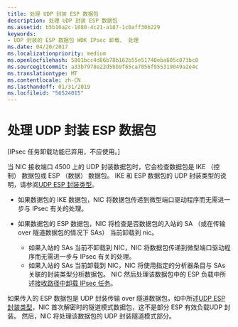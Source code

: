 ```yaml
---
title: 处理 UDP 封装 ESP 数据包
description: 处理 UDP 封装 ESP 数据包
ms.assetid: b5b10a2c-1080-4c21-a187-1c0aff30b229
keywords:
- UDP 封装的 ESP 数据包 WDK IPsec 卸载、 处理
ms.date: 04/20/2017
ms.localizationpriority: medium
ms.openlocfilehash: 5801bcc4d86b78b162b55e51740eba605c073bc0
ms.sourcegitcommit: a33b7978e22d5bb9f65ca7056f955319049a2e4c
ms.translationtype: MT
ms.contentlocale: zh-CN
ms.lasthandoff: 01/31/2019
ms.locfileid: "56524015"
---
```

# <a name="processing-udp-encapsulated-esp-packets"></a>处理 UDP 封装 ESP 数据包

\[IPsec 任务卸载功能已弃用，不应使用。\]




当 NIC 接收端口 4500 上的 UDP 封装数据包时，它会检查数据包是 IKE （控制） 数据包或 ESP （数据） 数据包。 IKE 和 ESP 数据包的 UDP 封装类型的说明，请参阅[UDP ESP 封装类型](udp-esp-encapsulation-types.md)。

-   如果数据包的 IKE 数据包，NIC 将数据包传递到微型端口驱动程序而无需进一步与 IPsec 有关的处理。

-   如果数据包的 ESP 数据包，NIC 将检查是否数据包的入站的 SA （或在传输 over 隧道数据包的情况下 SAs） 当前卸载到 nic。
    -   如果入站的 SAs 当前不卸载到 NIC，NIC 将数据包传递到微型端口驱动程序而无需进一步与 IPsec 有关的处理。
    -   如果入站的 SAs 当前卸载到 NIC，NIC 将使用指定的分析器条目与 SAs 关联的封装类型分析数据包。 NIC 然后处理该数据包中的 ESP 负载中所述[接收路径中卸载 IPsec 任务](offloading-ipsec-tasks-in-the-receive-path.md)。

如果传入的 ESP 数据包是 UDP 封装传输 over 隧道数据包，如中所述[UDP ESP 封装类型](udp-esp-encapsulation-types.md)，NIC 首次解密时的隧道模式数据包，这不是部分 ESP 有效负载UDP 封装。 然后，NIC 将处理该数据包的 UDP 封装隧道模式部分。

 

 





